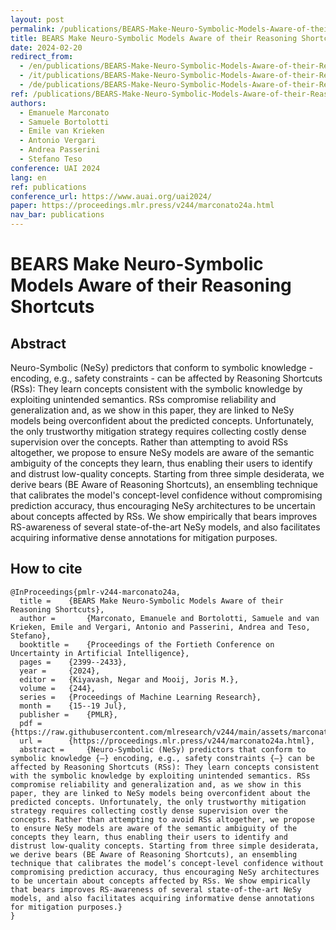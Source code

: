 ```yaml
---
layout: post
permalink: /publications/BEARS-Make-Neuro-Symbolic-Models-Aware-of-their-Reasoning-Shortcuts.html
title: BEARS Make Neuro-Symbolic Models Aware of their Reasoning Shortcuts
date: 2024-02-20
redirect_from:
  - /en/publications/BEARS-Make-Neuro-Symbolic-Models-Aware-of-their-Reasoning-Shortcuts.html
  - /it/publications/BEARS-Make-Neuro-Symbolic-Models-Aware-of-their-Reasoning-Shortcuts.html
  - /de/publications/BEARS-Make-Neuro-Symbolic-Models-Aware-of-their-Reasoning-Shortcuts.html
ref: /publications/BEARS-Make-Neuro-Symbolic-Models-Aware-of-their-Reasoning-Shortcuts.html
authors:
  - Emanuele Marconato
  - Samuele Bortolotti
  - Emile van Krieken
  - Antonio Vergari
  - Andrea Passerini
  - Stefano Teso
conference: UAI 2024
lang: en
ref: publications
conference_url: https://www.auai.org/uai2024/
paper: https://proceedings.mlr.press/v244/marconato24a.html
nav_bar: publications
---
```


# BEARS Make Neuro-Symbolic Models Aware of their Reasoning Shortcuts

## Abstract

Neuro-Symbolic (NeSy) predictors that conform to symbolic knowledge - encoding, e.g., safety constraints - can be affected by Reasoning Shortcuts (RSs): They learn concepts consistent with the symbolic knowledge by exploiting unintended semantics. RSs compromise reliability and generalization and, as we show in this paper, they are linked to NeSy models being overconfident about the predicted concepts. Unfortunately, the only trustworthy mitigation strategy requires collecting costly dense supervision over the concepts. Rather than attempting to avoid RSs altogether, we propose to ensure NeSy models are aware of the semantic ambiguity of the concepts they learn, thus enabling their users to identify and distrust low-quality concepts. Starting from three simple desiderata, we derive bears (BE Aware of Reasoning Shortcuts), an ensembling technique that calibrates the model's concept-level confidence without compromising prediction accuracy, thus encouraging NeSy architectures to be uncertain about concepts affected by RSs. We show empirically that bears improves RS-awareness of several state-of-the-art NeSy models, and also facilitates acquiring informative dense annotations for mitigation purposes. 

## How to cite

```
@InProceedings{pmlr-v244-marconato24a,
  title = 	 {BEARS Make Neuro-Symbolic Models Aware of their Reasoning Shortcuts},
  author =       {Marconato, Emanuele and Bortolotti, Samuele and van Krieken, Emile and Vergari, Antonio and Passerini, Andrea and Teso, Stefano},
  booktitle = 	 {Proceedings of the Fortieth Conference on Uncertainty in Artificial Intelligence},
  pages = 	 {2399--2433},
  year = 	 {2024},
  editor = 	 {Kiyavash, Negar and Mooij, Joris M.},
  volume = 	 {244},
  series = 	 {Proceedings of Machine Learning Research},
  month = 	 {15--19 Jul},
  publisher =    {PMLR},
  pdf = 	 {https://raw.githubusercontent.com/mlresearch/v244/main/assets/marconato24a/marconato24a.pdf},
  url = 	 {https://proceedings.mlr.press/v244/marconato24a.html},
  abstract = 	 {Neuro-Symbolic (NeSy) predictors that conform to symbolic knowledge {–} encoding, e.g., safety constraints {–} can be affected by Reasoning Shortcuts (RSs): They learn concepts consistent with the symbolic knowledge by exploiting unintended semantics. RSs compromise reliability and generalization and, as we show in this paper, they are linked to NeSy models being overconfident about the predicted concepts. Unfortunately, the only trustworthy mitigation strategy requires collecting costly dense supervision over the concepts. Rather than attempting to avoid RSs altogether, we propose to ensure NeSy models are aware of the semantic ambiguity of the concepts they learn, thus enabling their users to identify and distrust low-quality concepts. Starting from three simple desiderata, we derive bears (BE Aware of Reasoning Shortcuts), an ensembling technique that calibrates the model’s concept-level confidence without compromising prediction accuracy, thus encouraging NeSy architectures to be uncertain about concepts affected by RSs. We show empirically that bears improves RS-awareness of several state-of-the-art NeSy models, and also facilitates acquiring informative dense annotations for mitigation purposes.}
}
```

<!-- ## Posters

### [ICT days 2024](https://www.ictdays.it/en/home-en/)

<object data="/posters/2024_bears_ictdays.pdf" type="application/pdf" width="100%" height="100%" margin="auto">
    <embed src="/posters/2024_bears_ictdays.pdf" type="application/pdf">
        <p>This browser does not support PDFs. Please download the PDF to view it: <a href="/posters/2024_bears_ictdays.pdf">Download PDF</a>.</p>
    </embed>
</object>


### [Nordic Probabilistic AI School 2024](https://nordic.probabilistic.ai/)

<object data="/posters/2024_bears_probai.pdf" type="application/pdf" width="100%" height="100%" margin="auto">
    <embed src="/posters/2024_bears_probai.pdf" type="application/pdf">
        <p>This browser does not support PDFs. Please download the PDF to view it: <a href="/posters/2024_bears_probai.pdf">Download PDF</a>.</p>
    </embed>
</object>

### [Conference on Uncertainty in Artificial Intelligence (UAI) 2024](https://www.auai.org/uai2024/)

<object data="/posters/2024_bears_uai.pdf" type="application/pdf" width="100%" height="100%" margin="auto">
    <embed src="/posters/2024_bears_uai.pdf" type="application/pdf">
        <p>This browser does not support PDFs. Please download the PDF to view it: <a href="/posters/2024_bears_uai.pdf">Download PDF</a>.</p>
    </embed>
</object>

## Spotlight

### [Conference on Uncertainty in Artificial Intelligence (UAI) 2024](https://www.auai.org/uai2024/)

<object data="/slides/BEARS_slides_uai24.pdf" type="application/pdf" width="100%" height="100%" margin="auto">
    <embed src="/slides/BEARS_slides_uai24.pdf" type="application/pdf">
        <p>This browser does not support PDFs. Please download the PDF to view it: <a href="/slides/BEARS_slides_uai24.pdf">Download PDF</a>.</p>
    </embed>
</object> -->